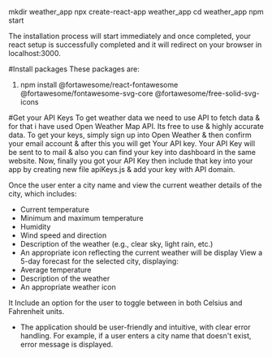 
mkdir weather_app
npx create-react-app weather_app
cd weather_app
npm start

The installation process will start immediately and once completed, your react setup is successfully completed and it will redirect on your browser in localhost:3000.

#Install packages
These packages are:
1) npm install @fortawesome/react-fontawesome @fortawesome/fontawesome-svg-core @fortawesome/free-solid-svg-icons

#Get your API Keys
To get weather data we need to use API to fetch data & for that i have used Open Weather Map API. Its free to use & highly accurate data.
To get your keys, simply sign up into Open Weather & then confirm your email account & after this you will get Your API key. Your API Key will be sent to to mail & also you can find your key into dashboard in the same website.
Now, finally you got your API Key then include that key into your app by creating new file apiKeys.js & add your key with API domain.

Once the user enter a city name and view the current weather details of the city, which includes:
   - Current temperature
   - Minimum and maximum temperature
   - Humidity
   - Wind speed and direction
   - Description of the weather (e.g., clear sky, light rain, etc.)
   - An appropriate icon reflecting the current weather will be display
View a 5-day forecast for the selected city, displaying:
   - Average temperature
  - Description of the weather
- An appropriate weather icon

It Include an option for the user to toggle between  in both Celsius and Fahrenheit  units.
- The application should be user-friendly and intuitive, with clear error handling. 
For example, if a user enters a city name that doesn't exist, error message is displayed.


